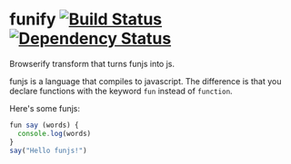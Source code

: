 funify [![Build Status](https://travis-ci.org/alanshaw/funify.png)](https://travis-ci.org/alanshaw/funify) [![Dependency Status](https://david-dm.org/alanshaw/funify.png?theme=shields.io)](https://david-dm.org/alanshaw/funify)
===
Browserify transform that turns funjs into js.

funjs is a language that compiles to javascript. The difference is that you declare functions with the keyword `fun` instead of `function`.

Here's some funjs:

```js
fun say (words) {
  console.log(words)
}
say("Hello funjs!")
```